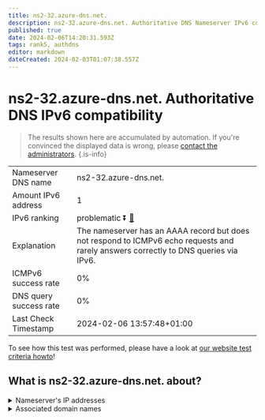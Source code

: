 ```yaml
---
title: ns2-32.azure-dns.net.
description: ns2-32.azure-dns.net. Authoritative DNS Nameserver IPv6 compatibility
published: true
date: 2024-02-06T14:20:31.593Z
tags: rank5, authdns
editor: markdown
dateCreated: 2024-02-03T01:07:38.557Z
---
```


# ns2-32.azure-dns.net. Authoritative DNS IPv6 compatibility

> The results shown here are accumulated by automation. If you're convinced the displayed data is wrong, please [contact the administrators](/howto/chat). 
{.is-info}




|   |   |
| - | - |
| Nameserver DNS name | ns2-32.azure-dns.net.
| Amount IPv6 address | 1
| IPv6 ranking | problematic :arrow_double_down: [🔗](/howto/ranking) |
| Explanation | The nameserver has an AAAA record but does not respond to ICMPv6 echo requests and rarely answers correctly to DNS queries via IPv6. |
| ICMPv6 success rate | 0%|
| DNS query success rate | 0% |
| Last Check Timestamp | 2024-02-06 13:57:48+01:00 |

To see how this test was performed, please have a look at [our website test criteria howto](/howto/testcriteria/authdns)!


## What is ns2-32.azure-dns.net. about?




<details>
<summary>Nameserver's IP addresses</summary>

2620:1ec:8ec:10::20

</details>



<details>
<summary>Associated domain names</summary>

www.office.com

</details>

